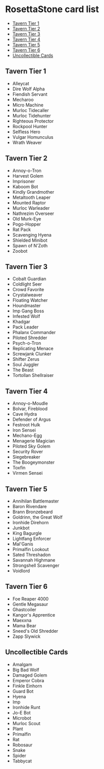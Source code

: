 # RosettaStone card list

* [Tavern Tier 1](#tavern-tier-1)
* [Tavern Tier 2](#tavern-tier-2)
* [Tavern Tier 3](#tavern-tier-3)
* [Tavern Tier 4](#tavern-tier-4)
* [Tavern Tier 5](#tavern-tier-5)
* [Tavern Tier 6](#tavern-tier-6)
* [Uncollectible Cards](#uncollectible-cards)

## Tavern Tier 1

- Alleycat
- Dire Wolf Alpha
- Fiendish Servant
- Mecharoo
- Micro Machine
- Murloc Tidecaller
- Murloc Tidehunter
- Righteous Protector
- Rockpool Hunter
- Selfless Hero
- Vulgar Homunculus
- Wrath Weaver

## Tavern Tier 2

- Annoy-o-Tron
- Harvest Golem
- Imprisoner
- Kaboom Bot
- Kindly Grandmother
- Metaltooth Leaper
- Mounted Raptor
- Murloc Warleader
- Nathrezim Overseer
- Old Murk-Eye
- Pogo-Hopper
- Rat Pack
- Scavenging Hyena
- Shielded Minibot
- Spawn of N'Zoth
- Zoobot

## Tavern Tier 3

- Cobalt Guardian
- Coldlight Seer
- Crowd Favorite
- Crystalweaver
- Floating Watcher
- Houndmaster
- Imp Gang Boss
- Infested Wolf
- Khadgar
- Pack Leader
- Phalanx Commander
- Piloted Shredder
- Psych-o-Tron
- Replicating Menace
- Screwjank Clunker
- Shifter Zerus
- Soul Juggler
- The Beast
- Tortollan Shellraiser

## Tavern Tier 4

- Annoy-o-Moudle
- Bolvar, Fireblood
- Cave Hydra
- Defender of Argus
- Festroot Hulk
- Iron Sensei
- Mechano-Egg
- Menagerie Magician
- Piloted Sky Golem
- Security Rover
- Siegebreaker
- The Boogeymonster
- Toxfin
- Virmen Sensei

## Tavern Tier 5

- Annihilan Battlemaster
- Baron Rivendare
- Brann Bronzebeard
- Goldrinn, the Great Wolf
- Ironhide Direhorn
- Junkbot
- King Bagurgle
- Lightfang Enforcer
- Mal'Ganis
- Primalfin Lookout
- Sated Threshadon
- Savannah Highmane
- Strongshell Scavenger
- Voidlord

## Tavern Tier 6

- Foe Reaper 4000
- Gentle Megasaur
- Ghastcoiler
- Kangor's Apprentice
- Maexxna
- Mama Bear
- Sneed's Old Shredder
- Zapp Slywick

## Uncollectible Cards

- Amalgam
- Big Bad Wolf
- Damaged Golem
- Emperor Cobra
- Finkle Einhorn
- Guard Bot
- Hyena
- Imp
- Ironhide Runt
- Jo-E Bot
- Microbot
- Murloc Scout
- Plant
- Primalfin
- Rat
- Robosaur
- Snake
- Spider
- Tabbycat
